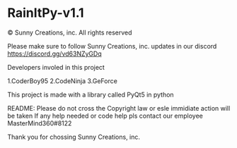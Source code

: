# RainItPy-v1.1

© Sunny Creations, inc. All rights reserved

Please make sure to follow Sunny Creations, inc. updates in our discord
https://discord.gg/vd63NZyGDq

Developers involed in this project

1.CoderBoy95
2.CodeNinja
3.GeForce

This project is made with a library called PyQt5 in python

README:
Please do not cross the Copyright law or esle immidiate action will be taken
If any help needed or code help pls contact our employee MasterMind360#8122

Thank you for chossing Sunny Creations, inc.
